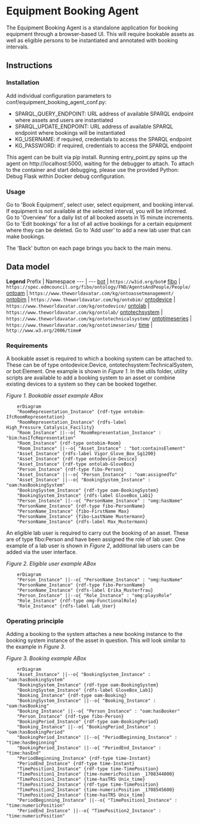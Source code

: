 # Equipment Booking Agent
The Equipment Booking Agent is a standalone application for booking equipment through a browser-based UI. This will require bookable assets as well as eligible persons to be instantiated and annotated with booking intervals. 

## Instructions

### Installation
Add individual configuration parameters to conf/equipment_booking_agent_conf.py:
- SPARQL_QUERY_ENDPOINT: URL address of available SPARQL endpoint where assets and users are instantiated
- SPARQL_UPDATE_ENDPOINT: URL address of available SPARQL endpoint where bookings will be instantiated
- KG_USERNAME: if required, credentials to access the SPARQL endpoint
- KG_PASSWORD: if required, credentials to access the SPARQL endpoint

This agent can be built via pip install. Running entry_point.py spins up the agent on http://localhost:5000, waiting for the debugger to attach. To attach to the container and start debugging, please use the provided Python: Debug Flask within Docker debug configuration.


### Usage
Go to 'Book Equipment', select user, select equipment, and booking interval. If equipment is not available at the selected interval, you will be informed.
Go to 'Overview' for a  daily list of all booked assets in 15 minute increments.
Go to 'Edit bookings' for a list of all active bookings for a certain equipment where they can be deleted.
Go to 'Add user' to add a new lab user that can make bookings.

The 'Back' button on each page brings you back to the main menu.


## Data model
**Legend**
Prefix | Namespace
--- | ---
[bot](https://w3c-lbd-cg.github.io/bot/) | `https://w3id.org/bot#`
[fibo](https://github.com/edmcouncil/fibo/tree/master/FND/AgentsAndPeople) | `https://spec.edmcouncil.org/fibo/ontology/FND/AgentsAndPeople/People/`
[ontoam](https://github.com/cambridge-cares/TheWorldAvatar/tree/main/JPS_Ontology/ontology/ontoassetmanagement) | `https://www.theworldavatar.com/kg/ontoassetmanagement/`
[ontobim](https://github.com/cambridge-cares/TheWorldAvatar/tree/main/JPS_Ontology/ontology/ontobim) | `https://www.theworldavatar.com/kg/ontobim/`
[ontodevice](https://github.com/cambridge-cares/TheWorldAvatar/tree/main/JPS_Ontology/ontology/ontodevice) | `https://www.theworldavatar.com/kg/ontodevice/`
[ontolab](https://github.com/cambridge-cares/TheWorldAvatar/tree/main/JPS_Ontology/ontology/ontolab) | `https://www.theworldavatar.com/kg/ontolab/`
[ontotechsystem](https://github.com/cambridge-cares/TheWorldAvatar/tree/main/JPS_Ontology/ontology/ontotechnicalsystem) | `https://www.theworldavatar.com/kg/ontotechnicalsystem/`
[ontotimeseries](https://github.com/cambridge-cares/TheWorldAvatar/tree/main/JPS_Ontology/ontology/ontotimeseries) | `https://www.theworldavatar.com/kg/ontotimeseries/`
[time](https://www.w3.org/TR/owl-time/) | `http://www.w3.org/2006/time#`


### Requirements
A bookable asset is required to which a booking system can be attached to. These can be of type ontodevice:Device, ontotechsystem:TechnicalSystem, or bot:Element. One example is shown in *Figure 1*. In the utils folder, utility scripts are available to add a booking system to an asset or combine existing devices to a system so they can be booked together.

*Figure 1. Bookable asset example ABox*
```mermaid
    erDiagram 
    "RoomRepresentation_Instance" {rdf-type ontobim-IfcRoomRepresentation}
    "RoomRepresentation_Instance" {rdfs-label High_Pressure_Catalysis_Facility}
    "Room_Instance" ||--o{ "RoomRepresentation_Instance" : "bim:hasIfcRepresentation"
    "Room_Instance" {rdf-type ontobim-Room}
    "Room_Instance" ||--o{ "Asset_Instance" : "bot:containsElement"
    "Asset_Instance" {rdfs-label Vigor_Glove_Box_Sg1200}
    "Asset_Instance" {rdf-type ontodevice-Device}
    "Asset_Instance" {rdf-type ontolab-GloveBox}
    "Person_Instance" {rdf-type fibo-Person}
    "Asset_Instance" ||--o{ "Person_Instance" : "oam:assignedTo"
    "Asset_Instance" ||--o{ "BookingSystem_Instance" : "oam:hasBookingSystem"
    "BookingSystem_Instance" {rdf-type oam-BookingSystem}
    "BookingSystem_Instance" {rdfs-label GloveBox_Lab1}
    "Person_Instance" ||--o{ "PersonName_Instance" : "omg:hasName"
    "PersonName_Instance" {rdf-type fibo-PersonName}
    "PersonName_Instance" {fibo-FirstName Max}
    "PersonName_Instance" {fibo-LastName Mustermann}
    "PersonName_Instance" {rdfs-label Max_Mustermann}
```

An eligible lab user is required to carry out the booking of an asset. These are of type fibo:Person and have been assigned the role of lab user. One example of a lab user is shown in *Figure 2*, additional lab users can be added via the user interface.

*Figure 2. Eligible user example ABox*
```mermaid
    erDiagram 
    "Person_Instance" ||--o{ "PersonName_Instance" : "omg:hasName"
    "PersonName_Instance" {rdf-type fibo-PersonName}
    "PersonName_Instance" {rdfs-label Erika_Musterfrau}
    "Person_Instance" ||--o{ "Role_Instance" : "omg:playsRole"
    "Role_Instance" {rdf-type omg-FunctionalRole}
    "Role_Instance" {rdfs-label Lab_User}
```

### Operating principle
Adding a booking to the system attaches a new booking instance to the booking system instance of the asset in question. This will look similar to the example in *Figure 3*.

*Figure 3. Booking example ABox* 
```mermaid
    erDiagram 
    "Asset_Instance" ||--o{ "BookingSystem_Instance" : "oam:hasBookingSystem"
    "BookingSystem_Instance" {rdf-type oam-BookingSystem}
    "BookingSystem_Instance" {rdfs-label GloveBox_Lab1}
    "Booking_Instance" {rdf-type oam-Booking}
    "BookingSystem_Instance" ||--o{ "Booking_Instance" : "oam:hasBooking"
    "Booking_Instance" ||--o{ "Person_Instance" : "oam:hasBooker"
    "Person_Instance" {rdf-type fibo-Person}
    "BookingPeriod_Instance" {rdf-type oam-BookingPeriod}
    "Booking_Instance" ||--o{ "BookingPeriod_Instance" : "oam:hasBookingPeriod"
    "BookingPeriod_Instance" ||--o{ "PeriodBeginning_Instance" : "time:hasBeginning"
    "BookingPeriod_Instance" ||--o{ "PeriodEnd_Instance" : "time:hasEnd"
    "PeriodBeginning_Instance" {rdf-type time-Instant}
    "PeriodEnd_Instance" {rdf-type time-Instant}
    "TimePosition1_Instance" {rdf-type time-TimePosition}
    "TimePosition1_Instance" {time-numericPosition _1708344000}
    "TimePosition1_Instance" {time-hasTRS Unix_time}
    "TimePosition2_Instance" {rdf-type time-TimePosition}
    "TimePosition2_Instance" {time-numericPosition _1708545600}
    "TimePosition2_Instance" {time-hasTRS Unix_time}
    "PeriodBeginning_Instance" ||--o{ "TimePosition1_Instance" : "time:numericPosition"
    "PeriodEnd_Instance" ||--o{ "TimePosition2_Instance" : "time:numericPosition"
```